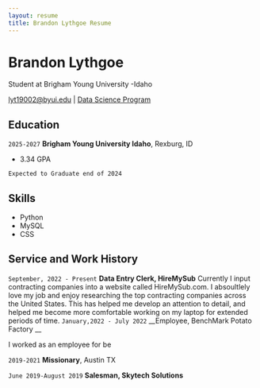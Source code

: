 ```yaml
---
layout: resume
title: Brandon Lythgoe Resume
---
```

# Brandon Lythgoe
Student at Brigham Young University -Idaho

<div id="webaddress">
<a href="lyt19002@byui.edu">lyt19002@byui.edu</a>
| <a href="https://byuidatascience.github.io/development.html">Data Science Program</a>
</div>

<!-- https://www.monique.tech/the-art-of-markdown -->


## Education

`2025-2027`
__Brigham Young University Idaho__, Rexburg, ID

- 3.34 GPA

`Expected to Graduate end of 2024`



## Skills
- Python
- MySQL
- CSS




## Service and Work History

`September, 2022 - Present`
__Data Entry Clerk, HireMySub__
Currently I input contracting companies into a website called HireMySub.com. I absoultlely love my job and enjoy researching the top contracting companies across the United States. This has helped me develop an attention to detail, and helped me become more comfortable working on my laptop for extended periods of time.
`January,2022 - July 2022`
__Employee, BenchMark Potato Factory __

I worked as an employee for be

`2019-2021`
__Missionary__, Austin TX

`June 2019-August 2019`
__Salesman, Skytech Solutions__




<!-- ### Footer

Last updated: May 2013 -->


